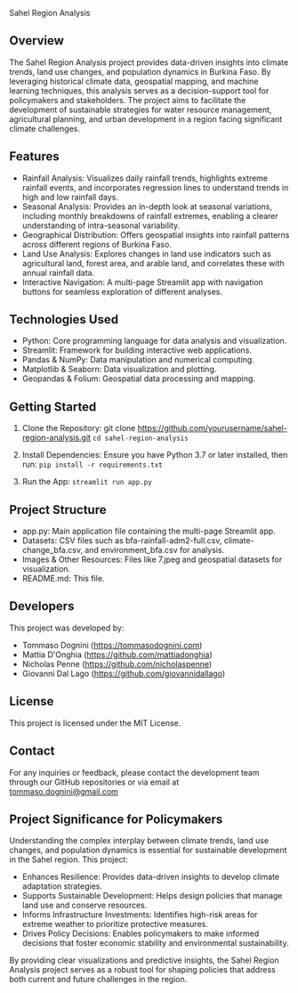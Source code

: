 Sahel Region Analysis

Overview
--------
The Sahel Region Analysis project provides data-driven insights into climate trends, land use changes, and population dynamics in Burkina Faso. By leveraging historical climate data, geospatial mapping, and machine learning techniques, this analysis serves as a decision-support tool for policymakers and stakeholders. The project aims to facilitate the development of sustainable strategies for water resource management, agricultural planning, and urban development in a region facing significant climate challenges.

Features
--------
- Rainfall Analysis: Visualizes daily rainfall trends, highlights extreme rainfall events, and incorporates regression lines to understand trends in high and low rainfall days.
- Seasonal Analysis: Provides an in-depth look at seasonal variations, including monthly breakdowns of rainfall extremes, enabling a clearer understanding of intra-seasonal variability.
- Geographical Distribution: Offers geospatial insights into rainfall patterns across different regions of Burkina Faso.
- Land Use Analysis: Explores changes in land use indicators such as agricultural land, forest area, and arable land, and correlates these with annual rainfall data.
- Interactive Navigation: A multi-page Streamlit app with navigation buttons for seamless exploration of different analyses.


Technologies Used
-----------------
- Python: Core programming language for data analysis and visualization.
- Streamlit: Framework for building interactive web applications.
- Pandas & NumPy: Data manipulation and numerical computing.
- Matplotlib & Seaborn: Data visualization and plotting.
- Geopandas & Folium: Geospatial data processing and mapping.


Getting Started
---------------
1. Clone the Repository:
   git clone https://github.com/yourusername/sahel-region-analysis.git
   ```cd sahel-region-analysis```

2. Install Dependencies:
   Ensure you have Python 3.7 or later installed, then run:
   ```pip install -r requirements.txt```

3. Run the App:
   ```streamlit run app.py```

Project Structure
-----------------
- app.py: Main application file containing the multi-page Streamlit app.
- Datasets: CSV files such as bfa-rainfall-adm2-full.csv, climate-change_bfa.csv, and environment_bfa.csv for analysis.
- Images & Other Resources: Files like 7.jpeg and geospatial datasets for visualization.
- README.md: This file.

Developers
----------
This project was developed by:
- Tommaso Dognini (https://tommasodognini.com)
- Mattia D'Onghia (https://github.com/mattiadonghia)
- Nicholas Penne (https://github.com/nicholaspenne)
- Giovanni Dal Lago (https://github.com/giovannidallago)

License
-------
This project is licensed under the MIT License.

Contact
-------
For any inquiries or feedback, please contact the development team through our GitHub repositories or via email at tommaso.dognini@gmail.com

Project Significance for Policymakers
---------------------------------------
Understanding the complex interplay between climate trends, land use changes, and population dynamics is essential for sustainable development in the Sahel region. This project:
- Enhances Resilience: Provides data-driven insights to develop climate adaptation strategies.
- Supports Sustainable Development: Helps design policies that manage land use and conserve resources.
- Informs Infrastructure Investments: Identifies high-risk areas for extreme weather to prioritize protective measures.
- Drives Policy Decisions: Enables policymakers to make informed decisions that foster economic stability and environmental sustainability.

By providing clear visualizations and predictive insights, the Sahel Region Analysis project serves as a robust tool for shaping policies that address both current and future challenges in the region.
